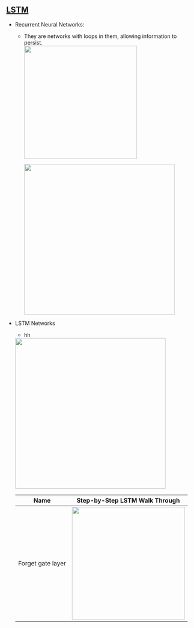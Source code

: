 
<!---
Started to write on Sep 7 2021
Zahra
-->

## [LSTM](https://colah.github.io/posts/2015-08-Understanding-LSTMs/)
  - Recurrent Neural Networks: 
    - They are networks with loops in them, allowing information to persist.  
      <img src="https://user-images.githubusercontent.com/46463022/132416289-1753870a-49a0-4a55-8ef9-b19ab83b855b.png" width="300"> 
      
      <img src="https://user-images.githubusercontent.com/46463022/132416477-f92372bb-5f79-4ea1-b2cb-6050954e3639.png" width="400">  

  - LSTM Networks  
      - hh
      <img src="https://user-images.githubusercontent.com/46463022/132416795-f0adf789-706a-4d86-93d1-e0e58ce2fecc.png" width="400">  
      
      |Name|Step-by-Step LSTM Walk Through|
      | ------------- | ------------- |
      |Forget gate layer|<img src="https://user-images.githubusercontent.com/46463022/132417332-a8524af1-4885-4718-8ca7-22543b9b2857.png" width="300">|





  
